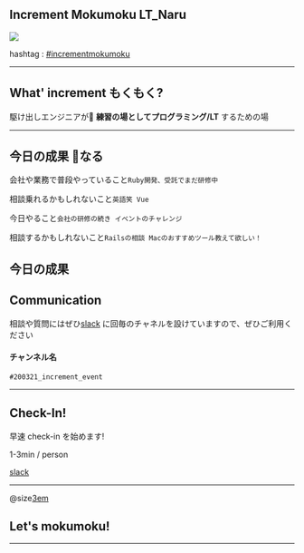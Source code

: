 ## Increment Mokumoku LT_Naru

![](https://avatars1.githubusercontent.com/u/45118406?s=100&u=7a8a177afc05cd1abd42bbe0b4bc53fdf4d56afa&v=4)

hashtag : [#incrementmokumoku](https://twitter.com/hashtag/incrementmokumoku)

---

## What' increment もくもく?

駆け出しエンジニアが
**練習の場としてプログラミング/LT** するための場


---

## 今日の成果 👏なる

会社や業務で普段やっていること`Ruby開発、受託でまだ研修中`

相談乗れるかもしれないこと`英語笑 Vue`

今日やること`会社の研修の続き イベントのチャレンジ`

相談するかもしれないこと`Railsの相談 Macのおすすめツール教えて欲しい！`

今日の成果
---

## Communication

相談や質問にはぜひ[slack](https://increment-yourself.slack.com/) に回毎のチャネルを設けていますので、ぜひご利用ください

#### チャンネル名
`#200321_increment_event`

---

## Check-In!

早速 check-in を始めます!

1-3min / person

[slack](https://increment-yourself.slack.com/)

---

@size[3em](💪)

## Let's mokumoku!

---

